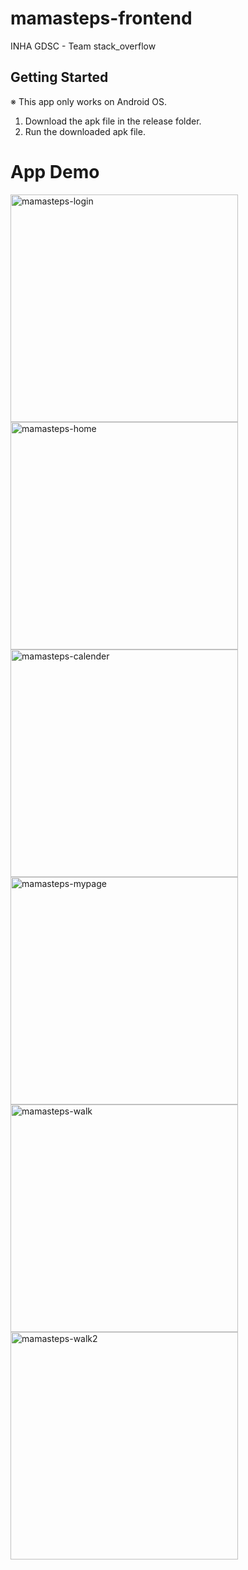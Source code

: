 # mamasteps-frontend
INHA GDSC - Team stack_overflow



## Getting Started

※ This app only works on Android OS.

1. Download the apk file in the release folder.
2. Run the downloaded apk file.

 # App Demo

<img width="364" alt="mamasteps-login" src="https://github.com/INHAGDSC-stack-overflow/.github/assets/126947828/237420c9-7fbe-4002-92cb-49bc37f039ac">
<img width="364" alt="mamasteps-home" src="https://github.com/INHAGDSC-stack-overflow/.github/assets/126947828/f11ac177-f851-48b4-aba3-9cf0214f0da0">

<img width="364" alt="mamasteps-calender" src="https://github.com/INHAGDSC-stack-overflow/.github/assets/126947828/f6b79869-50e1-4bac-b51e-cc10343d3321">

<img width="364" alt="mamasteps-mypage" src="https://github.com/INHAGDSC-stack-overflow/.github/assets/126947828/0325c618-dc71-4622-9a98-c94341a81f79">

<img width="364" alt="mamasteps-walk" src="https://github.com/INHAGDSC-stack-overflow/.github/assets/126947828/0e9588f5-0aa9-4d4e-aa30-ae6b1ac90855">
<img width="364" alt="mamasteps-walk2" src="https://github.com/INHAGDSC-stack-overflow/.github/assets/126947828/81315d75-c5ba-4a3a-9cba-ac12f9c5dff7">
